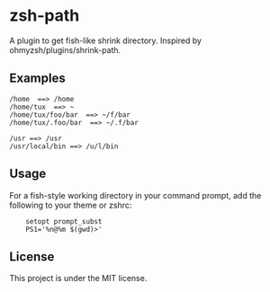 # zsh-path

A plugin to get fish-like shrink directory. Inspired by ohmyzsh/plugins/shrink-path.

## Examples

```
/home  ==> /home
/home/tux  ==> ~
/home/tux/foo/bar  ==> ~/f/bar
/home/tux/.foo/bar  ==> ~/.f/bar

/usr ==> /usr
/usr/local/bin ==> /u/l/bin
```

## Usage

For a fish-style working directory in your command prompt, add the following to your theme or zshrc:

```
    setopt prompt_subst
    PS1='%n@%m $(gwd)>'
```

## License

This project is under the MIT license.